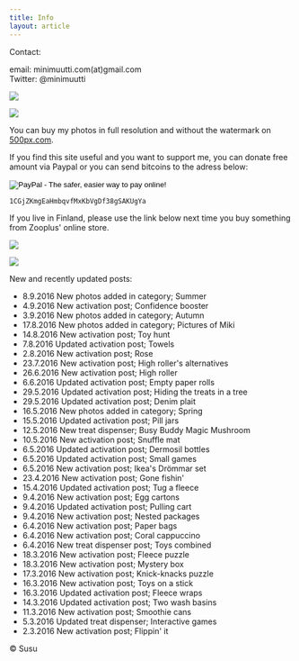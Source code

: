 ```yaml
---
title: Info
layout: article
---
```


Contact:

email: minimuutti.com(at)gmail.com<br/>
Twitter: @minimuutti

[![](https://dl.dropboxusercontent.com/sh/ea1wtnz7z734o12/AADN3gQnG6WMsOFYQTpumxJda/muut/Twitter%20logo_40.jpg)](https://twitter.com/minimuutti)

![](https://lh3.googleusercontent.com/rUi_U-5Iu5bgA0h60ykYVrw8kV3k10DMccmLkt_t2Vs=w245)

You can buy my photos in full resolution and without the watermark on [500px.com](https://500px.com/search?q=minimuutticom&type=market).

If you find this site useful and you want to support me, you can donate free amount via Paypal or you can send bitcoins to the adress below:

<p>
<form action="https://www.paypal.com/cgi-bin/webscr" method="post" target="_top">
<input type="hidden" name="cmd" value="_s-xclick">
<input type="hidden" name="hosted_button_id" value="YSDQ9E3APZA84">
<input type="image" src="https://www.paypalobjects.com/en_US/i/btn/btn_donateCC_LG.gif" border="0" name="submit" alt="PayPal - The safer, easier way to pay online!">
<img alt="" border="0" src="https://www.paypalobjects.com/en_US/i/scr/pixel.gif" width="1" height="1">
</form>
</p>

	1CGjZKmgEaHmbqvfMxKbVgDf38gSAKUgYa


If you live in Finland, please use the link below next time you buy something from Zooplus' online store.

![](https://dl.dropboxusercontent.com/sh/ea1wtnz7z734o12/AACCzL-JjXAN7IzVNYX9e1iCa/muut/minimute_.jpg)

[![](https://lh3.googleusercontent.com/MKwfsbFq7uu2wQQcpBMKzbeTWG_X6GHIw91FFzQ2LGw=w447)](http://clk.tradedoubler.com/click?p(210840)a(2526211)g(19927404)url(http://www.zooplus.fi/))

New and recently updated posts:

* 8.9.2016 New photos added in category; Summer
* 4.9.2016 New activation post; Confidence booster
* 3.9.2016 New photos added in category; Autumn
* 17.8.2016 New photos added in category; Pictures of Miki
* 14.8.2016 New activation post; Toy hunt
* 7.8.2016 Updated activation post; Towels
* 2.8.2016 New activation post; Rose
* 23.7.2016 New activation post; High roller's alternatives
* 26.6.2016 New activation post; High roller
* 6.6.2016 Updated activation post; Empty paper rolls
* 29.5.2016 Updated activation post; Hiding the treats in a tree
* 29.5.2016 Updated activation post; Denim plait
* 16.5.2016 New photos added in category; Spring
* 15.5.2016 Updated activation post; Pill jars
* 12.5.2016 New treat dispenser; Busy Buddy Magic Mushroom
* 10.5.2016 New activation post; Snuffle mat
* 6.5.2016 Updated activation post; Dermosil bottles
* 6.5.2016 Updated activation post; Small games
* 6.5.2016 New activation post; Ikea's Drömmar set
* 23.4.2016 New activation post; Gone fishin'
* 15.4.2016 Updated activation post; Tug a fleece
* 9.4.2016 New activation post; Egg cartons
* 9.4.2016 Updated activation post; Pulling cart
* 9.4.2016 New activation post; Nested packages
* 6.4.2016 New activation post; Paper bags
* 6.4.2016 New activation post; Coral cappuccino
* 6.4.2016 New treat dispenser post; Toys combined
* 18.3.2016 New activation post; Fleece puzzle
* 18.3.2016 New activation post; Mystery box
* 17.3.2016 New activation post; Knick-knacks puzzle
* 16.3.2016 New activation post; Toys on a stick
* 16.3.2016 Updated activation post; Fleece wraps
* 14.3.2016 Updated activation post; Two wash basins
* 11.3.2016 New activation post; Smoothie cans
* 5.3.2016 Updated treat dispenser; Interactive games
* 2.3.2016 New activation post; Flippin' it

© Susu